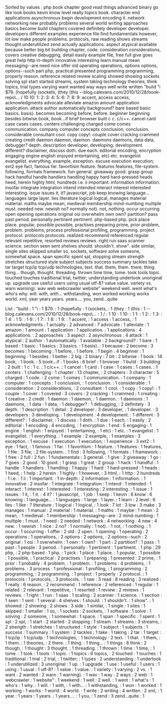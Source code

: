 Sorted by values :
php book chapter good read things advanced binary go like look books kevin know level really topics book. character end applications asynchronous begin development encoding it. network networking new probably problems several world writing approaches basics become build chapters covered definitely developer developer. developers different examples experience file find fundamentals however, lot low make people problems. protocols, raw reading shows streams thought underutilized zend actually applications. aspect atypical available because better big bit building chapter, code. consideration considerations, covers creative debugging, detail easily example file, free full give goes great help http in-depth innovative interesting learn manual mean messaging--are need nice offer old operating operations, options options, options--such part php, practical presented programming programming, properly reason. reference related review scaling showed showing sockets solving spl start started streams, system taking technology theories, think topics, trial types varying want wanted way ways well write written "build "i $79. (hopefully (sockets, (they (this --blog.calevans.com/2010/12/28/book-repo\\... / 10 10: 1: 2: 3: 4: 5: 6: 7: 8: 9: accent, access access, acknowledgments advocate alleviate amazon amount application application. attack author automatically background? bare based basic basics. basis). becomes becoming before, before. beginner beginning besides bitwise book, book...if brief browser built c c. c/c++. cancel card case cases cases. centers challenging charged come comes communication. company computer concepts conclusion, conclusion. considerable consultant cool. copy copy!: couple cover cracking crammed creating credit daemon daemon, daemon. daemons daemons, data data, debugger? depth. description developer, developing. development. different? disclaimer, discuss doth. due each. editorial encoding, encryption engaging engine english enjoyed entertaining, etc) etc. evangelist evangelist. everything. example, exception. excuse execution execution; ext2 eye fact, famous far. favoritism feature. features features, file-system. following, formats framework. fun general. giveaway good. grasp group hack handful handle handlers handling happy hard hard-pressed heads heed, herein highly html, hundreds i.e. ii important: information information. insofar integrate integration intend intended interact interest interested interesting. issue issues it, it? javascript, job keep knowing language... languages large layer. lies literature logical logical, manages material material. maths maybe mean, medieval membership mind-numbing multiple must. needed new. newish no? normally not). not, nothing. occur occurring open opening operations original osi overwhelm own own? partition? pass past period. personally pertinent pertinent. php-based php. pick place place. popular, possible possible, practises preparing prime, prior problem, problem. problems, process professional profiling, programming. project protocol. protocols protocols. realized recommend referenced regular relevant repetitive, resorted reviews reviews. right run saas scanner science. section seen sent shelves should. shouldn't. show". side similar, single sites skipped smaller so, sockets, software solve someone, somewhat space. span specific spent spl, stopping stream strength stretches structured style subject subjects success summary tackles take tar target tcp/ip tcp/udp technologies, text. that. them, them. there. thing. thing... though, thought. threading. thrown time time, tome. took tools topic. touched touches traditional trial, twitter; understanding undertook unoriginal up. upgrade use useful users using usual utf-8? value value. variety vs. warn warning). wav web webcrawler website" weekend well. went what's who's why. will. with, with... withstanding, won worked working works world. xml, year years years. years.... you, zend...quite 

List :
"build : 1
"i : 1
$79. : 1
(hopefully : 1
(sockets, : 1
(they : 1
(this : 1
--blog.calevans.com/2010/12/28/book-repo\\... : 1
/ : 1
10 : 1
10: : 1
1: : 1
2: : 1
3: : 1
4: : 1
5: : 1
6: : 1
7: : 1
8: : 1
9: : 1
accent, : 1
access : 1
access, : 1
acknowledgments : 1
actually : 2
advanced : 7
advocate : 1
alleviate : 1
amazon : 1
amount : 1
application : 1
application. : 1
applications : 4
applications. : 2
approaches : 3
aspect : 2
asynchronous : 4
attack : 1
atypical : 2
author : 1
automatically : 1
available : 2
background? : 1
bare : 1
based : 1
basic : 1
basics : 3
basics. : 1
basis). : 1
because : 2
become : 3
becomes : 1
becoming : 1
before, : 1
before. : 1
begin : 4
beginner : 1
beginning : 1
besides : 1
better : 2
big : 2
binary : 7
bit : 2
bitwise : 1
book : 14
book, : 1
book. : 5
book...if : 1
books : 6
brief : 1
browser : 1
build : 3
building : 2
built : 1
c : 1
c. : 1
c/c++. : 1
cancel : 1
card : 1
case : 1
cases : 1
cases. : 1
centers : 1
challenging : 1
chapter : 13
chapter, : 2
chapters : 3
character : 5
charged : 1
code. : 2
come : 1
comes : 1
communication. : 1
company : 1
computer : 1
concepts : 1
conclusion, : 1
conclusion. : 1
considerable : 1
consideration : 2
considerations, : 2
consultant : 1
cool. : 1
copy : 1
copy!: : 1
couple : 1
cover : 1
covered : 3
covers : 2
cracking : 1
crammed : 1
creating : 1
creative : 2
credit : 1
daemon : 1
daemon, : 1
daemon. : 1
daemons : 1
daemons, : 1
data : 1
data, : 1
debugger? : 1
debugging, : 2
definitely : 3
depth. : 1
description : 1
detail : 2
developer : 3
developer, : 1
developer. : 3
developers : 3
developing. : 1
development : 4
development. : 1
different : 3
different? : 1
disclaimer, : 1
discuss : 1
doth. : 1
due : 1
each. : 1
easily : 2
editorial : 1
encoding : 4
encoding, : 1
encryption : 1
end : 5
engaging : 1
engine : 1
english : 1
enjoyed : 1
entertaining, : 1
etc) : 1
etc. : 1
evangelist : 1
evangelist. : 1
everything. : 1
example : 2
example, : 1
examples : 3
exception. : 1
excuse : 1
execution : 1
execution; : 1
experience : 3
ext2 : 1
eye : 1
fact, : 1
famous : 1
far. : 1
favoritism : 1
feature. : 1
features : 1
features, : 1
file : 3
file, : 2
file-system. : 1
find : 3
following, : 1
formats : 1
framework. : 1
free : 2
full : 2
fun : 1
fundamentals : 3
general. : 1
give : 2
giveaway : 1
go : 7
goes : 2
good : 10
good. : 1
grasp : 1
great : 2
group : 1
hack : 1
handful : 1
handle : 1
handlers : 1
handling : 1
happy : 1
hard : 1
hard-pressed : 1
heads : 1
heed, : 1
help : 2
herein : 1
highly : 1
however, : 3
html, : 1
http : 2
hundreds : 1
i.e. : 1
ii : 1
important: : 1
in-depth : 2
information : 1
information. : 1
innovative : 2
insofar : 1
integrate : 1
integration : 1
intend : 1
intended : 1
interact : 1
interest : 1
interested : 1
interesting : 2
interesting. : 1
issue : 1
issues : 1
it, : 1
it. : 4
it? : 1
javascript, : 1
job : 1
keep : 1
kevin : 6
know : 6
knowing : 1
language... : 1
languages : 1
large : 1
layer. : 1
learn : 2
level : 6
lies : 1
like : 7
literature : 1
logical : 1
logical, : 1
look : 7
lot : 3
low : 3
make : 3
manages : 1
manual : 2
material : 1
material. : 1
maths : 1
maybe : 1
mean : 2
mean, : 1
medieval : 1
membership : 1
messaging--are : 2
mind-numbing : 1
multiple : 1
must. : 1
need : 2
needed : 1
network : 4
networking : 4
new : 4
new. : 1
newish : 1
nice : 2
no? : 1
normally : 1
not). : 1
not, : 1
nothing. : 1
occur : 1
occurring : 1
offer : 2
old : 2
open : 1
opening : 1
operating : 2
operations : 1
operations, : 2
options : 2
options, : 2
options--such : 2
original : 1
osi : 1
overwhelm : 1
own : 1
own? : 1
part : 2
partition? : 1
pass : 1
past : 1
people : 3
period. : 1
personally : 1
pertinent : 1
pertinent. : 1
php : 29
php, : 2
php-based : 1
php. : 1
pick : 1
place : 1
place. : 1
popular, : 1
possible : 1
possible, : 1
practical : 2
practises : 1
preparing : 1
presented : 2
prime, : 1
prior : 1
probably : 4
problem, : 1
problem. : 1
problems : 4
problems, : 1
problems. : 3
process : 1
professional : 1
profiling, : 1
programming : 2
programming, : 2
programming. : 1
project : 1
properly : 2
protocol. : 1
protocols : 1
protocols, : 3
protocols. : 1
raw : 3
read : 8
reading : 3
realized : 1
really : 6
reason. : 2
recommend : 1
reference : 2
referenced : 1
regular : 1
related : 2
relevant : 1
repetitive, : 1
resorted : 1
review : 2
reviews : 1
reviews. : 1
right : 1
run : 1
saas : 1
scaling : 2
scanner : 1
science. : 1
section : 1
seen : 1
sent : 1
several : 4
shelves : 1
should. : 1
shouldn't. : 1
show". : 1
showed : 2
showing : 2
shows : 3
side : 1
similar, : 1
single : 1
sites : 1
skipped : 1
smaller : 1
so, : 1
sockets : 2
sockets, : 1
software : 1
solve : 1
solving : 2
someone, : 1
somewhat : 1
space. : 1
span : 1
specific : 1
spent : 1
spl : 2
spl, : 1
start : 2
started : 2
stopping : 1
stream : 1
streams : 3
streams, : 2
strength : 1
stretches : 1
structured : 1
style : 1
subject : 1
subjects : 1
success : 1
summary : 1
system : 2
tackles : 1
take : 1
taking : 2
tar : 1
target : 1
tcp/ip : 1
tcp/udp : 1
technologies, : 1
technology : 2
text. : 1
that. : 1
them, : 1
them. : 1
theories, : 2
there. : 1
thing. : 1
thing... : 1
things : 8
think : 2
though, : 1
thought : 3
thought. : 1
threading. : 1
thrown : 1
time : 1
time, : 1
tome. : 1
took : 1
tools : 1
topic. : 1
topics : 6
topics, : 2
touched : 1
touches : 1
traditional : 1
trial : 2
trial, : 1
twitter; : 1
types : 2
understanding : 1
undertook : 1
underutilized : 3
unoriginal : 1
up. : 1
upgrade : 1
use : 1
useful : 1
users : 1
using : 1
usual : 1
utf-8? : 1
value : 1
value. : 1
variety : 1
varying : 2
vs. : 1
want : 2
wanted : 2
warn : 1
warning). : 1
wav : 1
way : 2
ways : 2
web : 1
webcrawler : 1
website" : 1
weekend : 1
well : 2
well. : 1
went : 1
what's : 1
who's : 1
why. : 1
will. : 1
with, : 1
with... : 1
withstanding, : 1
won : 1
worked : 1
working : 1
works : 1
world : 4
world. : 1
write : 2
writing : 4
written : 2
xml, : 1
year : 1
years : 1
years. : 1
years.... : 1
you, : 1
zend : 3
zend...quite : 1
